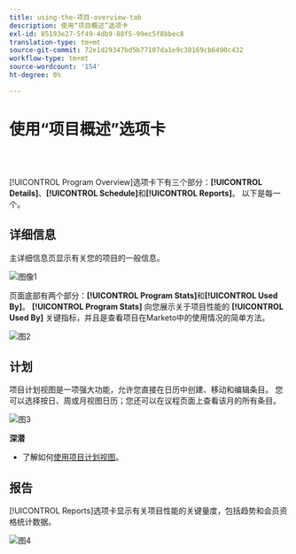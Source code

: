 ```yaml
---
title: using-the-项目-overview-tab
description: 使用“项目概述”选项卡
exl-id: 85193e27-5f49-4db9-88f5-99ec5f8bbec8
translation-type: tm+mt
source-git-commit: 72e1d29347bd5b77107da1e9c30169cb6490c432
workflow-type: tm+mt
source-wordcount: '154'
ht-degree: 0%

---
```


# 使用“项目概述”选项卡

<br> 

[!UICONTROL Program Overview]选项卡下有三个部分：**[!UICONTROL Details]**、**[!UICONTROL Schedule]**&#x200B;和&#x200B;**[!UICONTROL Reports]**。 以下是每一个。

## 详细信息

主详细信息页显示有关您的项目的一般信息。

![图像1](/help/sky/assets/programs/using-the-program-overview-tab/using-the-program-overview-tab-1.png)

页面底部有两个部分：**[!UICONTROL Program Stats]**&#x200B;和&#x200B;**[!UICONTROL Used By]**。 **[!UICONTROL Program Stats]** 向您展示关于项目性能的 **[!UICONTROL Used By]** 关键指标，并且是查看项目在Marketo中的使用情况的简单方法。

![图2](/help/sky/assets/programs/using-the-program-overview-tab/using-the-program-overview-tab-2.png)

## 计划

项目计划视图是一项强大功能，允许您直接在日历中创建、移动和编辑条目。 您可以选择按日、周或月视图日历；您还可以在议程页面上查看该月的所有条目。

![图3](/help/sky/assets/programs/using-the-program-overview-tab/using-the-program-overview-tab-3.png)

**深潜**

* 了解如何[使用项目计划视图](/help/sky/navigating-program-schedule-view.md)。

## 报告

[!UICONTROL Reports]选项卡显示有关项目性能的关键量度，包括趋势和会员资格统计数据。

![图4](/help/sky/assets/programs/using-the-program-overview-tab/using-the-program-overview-tab-4.png)
